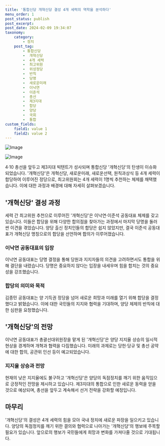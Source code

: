 ```yaml
---
title: '통합신당 개혁신당 결성 4개 세력의 역학을 분석하다'
menu_order: 1
post_status: publish
post_excerpt: 
post_date: 2024-02-09 19:34:07
taxonomy:
    category:
        - 정치
    post_tag:
        - 통합신당
        -  개혁신당
        -  4개 세력
        -  최고위원
        -  위성정당
        -  반칙
        -  당명
        -  새로운미래
        -  이낙연
        -  이준석
        -  총선
        -  제3지대
        -  합당
        -  양당
        -  국회
        -  통합
custom_fields:
    field1: value 1
    field2: value 2
---
```


![Image](https://imgnews.pstatic.net/image/011/2024/02/09/0004298116_001_20240209181301041.jpg?type=w647)

![Image](https://imgnews.pstatic.net/image/011/2024/02/09/0004298116_002_20240209181301109.jpg?type=w647)

4·10 총선을 앞두고 제3지대 빅텐트가 성사되며 통합신당 '개혁신당'의 탄생이 이슈화되었습니다. '개혁신당'은 개혁신당, 새로운미래, 새로운선택, 원칙과상식 등 4개 세력이 합당하여 이루어진 정당으로, 최고위원회는 4개 세력이 1명씩 추천하는 체제를 채택했습니다. 이에 대한 과정과 배경에 대해 자세히 살펴보겠습니다.
## '개혁신당' 결성 과정
세력 간 최고위원 추천으로 이루어진 '개혁신당'은 이낙연·이준석 공동대표 체제를 갖고 있습니다. 이들은 합당을 위해 다양한 합의점을 찾아가는 과정에서 마지막 당명을 둘러싼 이견을 겪었습니다. 양당 출신 정치인들의 합당은 쉽지 않았지만, 결국 이준석 공동대표가 개혁신당 명칭으로의 합당을 선언하며 합의가 이루어졌습니다.
### 이낙연 공동대표의 입장
이낙연 공동대표는 당명 결정을 통해 당원과 지지자들의 의견을 고려하면서도 통합을 위해 결단을 내렸습니다. 당명은 중요하지 않다는 입장을 내세우며 힘을 합치는 것의 중요성을 강조했습니다.
### 합당의 의미와 목적
김종민 공동대표는 양 기득권 정당을 넘어 새로운 희망과 미래를 열기 위해 합당을 결정했다고 밝혔습니다. 이에 대한 국민들의 지지와 협력을 기대하며, 양당 체제의 반칙에 대한 심판을 요청했습니다.
## '개혁신당'의 전망
이낙연 공동대표가 총괄선대위원장을 맡게 된 '개혁신당'은 양당 지지율 상승의 일시적 현상을 경계하며 개혁과 협력을 다짐했습니다. 미래의 과제로는 당헌·당규 및 총선 공약에 대한 합의, 공관위 인선 등이 예고되었습니다.
### 지지율 상승과 전망
현재의 낮은 지지율에도 불구하고 '개혁신당'은 양당의 독점정치를 깨기 위한 움직임으로 긍정적인 전망을 제시하고 있습니다. 제3지대의 통합으로 인한 새로운 동력을 얻을 것으로 예상되며, 총선을 앞두고 계속해서 선거 전략을 강화할 예정입니다.
## 마무리
'개혁신당'의 결성은 4개 세력의 힘을 모아 국내 정치에 새로운 파장을 일으키고 있습니다. 양당의 독점정치를 깨기 위한 결의와 협력으로 나아가는 '개혁신당'의 행보에 주목할 필요가 있습니다. 앞으로의 행보가 국민들에게 희망과 변화를 가져다줄 것으로 기대됩니다.
